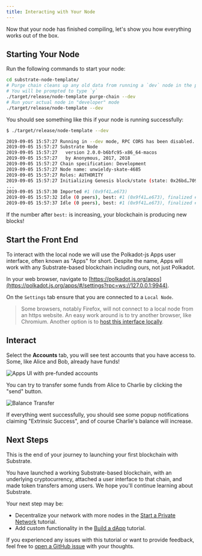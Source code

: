 ```yaml
---
title: Interacting with Your Node
---
```


Now that your node has finished compiling, let's show you how everything works out of the box.

## Starting Your Node

Run the following commands to start your node:

```bash
cd substrate-node-template/
# Purge chain cleans up any old data from running a `dev` node in the past
# You will be prompted to type `y`
./target/release/node-template purge-chain --dev
# Run your actual node in "developer" mode
./target/release/node-template --dev
```

You should see something like this if your node is running successfully:

```bash
$ ./target/release/node-template --dev

2019-09-05 15:57:27 Running in --dev mode, RPC CORS has been disabled.
2019-09-05 15:57:27 Substrate Node
2019-09-05 15:57:27   version 2.0.0-b6bfc95-x86_64-macos
2019-09-05 15:57:27   by Anonymous, 2017, 2018
2019-09-05 15:57:27 Chain specification: Development
2019-09-05 15:57:27 Node name: unwieldy-skate-4685
2019-09-05 15:57:27 Roles: AUTHORITY
2019-09-05 15:57:27 Initializing Genesis block/state (state: 0x26bd…7093, header-hash: 0xbf06…58a9)
...
2019-09-05 15:57:30 Imported #1 (0x9f41…e673)
2019-09-05 15:57:32 Idle (0 peers), best: #1 (0x9f41…e673), finalized #1 (0x9f41…e673), ⬇ 0 ⬆ 0
2019-09-05 15:57:37 Idle (0 peers), best: #1 (0x9f41…e673), finalized #1 (0x9f41…e673), ⬇ 0 ⬆ 0
```

If the number after `best:` is increasing, your blockchain is producing new blocks!

## Start the Front End

To interact with the local node we will use the Polkadot-js Apps user interface, often known as
"Apps" for short. Despite the name, Apps will work with any Substrate-based blockchain including ours, not just Polkadot.

In your web browser, navigate to [https://polkadot.js.org/apps](https://polkadot.js.org/apps/#/settings?rpc=ws://127.0.0.1:9944).

On the `Settings` tab ensure that you are connected to a `Local Node`.

> Some browsers, notably Firefox, will not connect to a local node from an https website. An easy work around is to try another browser, like Chromium. Another option is to [host this interface locally](https://github.com/polkadot-js/apps#development).

## Interact

Select the **Accounts** tab, you will see test accounts that you have access to. Some, like Alice
and Bob, already have funds!

![Apps UI with pre-funded accounts](assets/tutorials/first-chain/apps-prefunded.png)

You can try to transfer some funds from Alice to Charlie by clicking the "send" button.

![Balance Transfer](assets/tutorials/first-chain/apps-transfer.png)

If everything went successfully, you should see some popup notifications claiming "Extrinsic
Success", and of course Charlie's balance will increase.

## Next Steps

This is the end of your journey to launching your first blockchain with Substrate.

You have launched a working Substrate-based blockchain, with an underlying cryptocurrency, attached a user interface to that chain, and made token transfers among users. We hope you'll continue learning about Substrate.

Your next step may be:

* Decentralize your network with more nodes in the [Start a Private Network](tutorials/start-a-private-network/index.md) tutorial.
* Add custom functionality in the [Build a dApp](tutorials/build-a-dapp/index.md) tutorial.

If you experienced any issues with this tutorial or want to provide feedback, feel free to [open a
GitHub
issue](https://github.com/substrate-developer-hub/substrate-developer-hub.github.io/issues/new) with
your thoughts.
